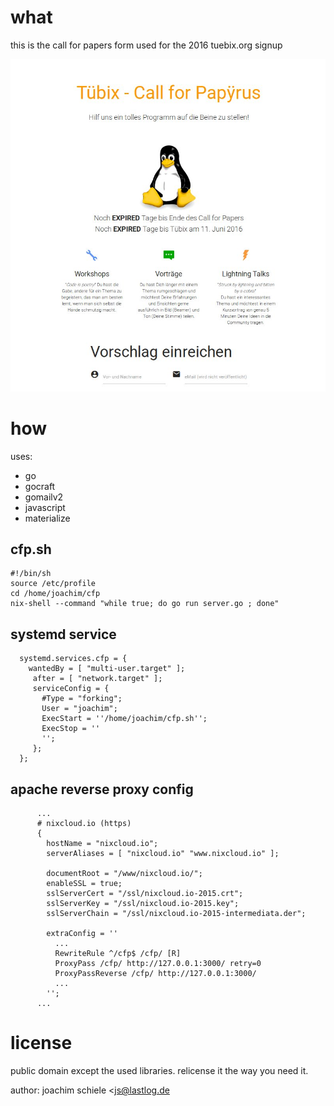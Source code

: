 # what

this is the call for papers form used for the 2016 tuebix.org signup

![A screenshot of the cfp form](https://raw.githubusercontent.com/nixcloud/cfp/master/screenshots/cfp.jpg)

# how

uses:

* go
* gocraft
* gomailv2
* javascript
* materialize

## cfp.sh 
```
#!/bin/sh
source /etc/profile
cd /home/joachim/cfp
nix-shell --command "while true; do go run server.go ; done"
```

## systemd service
```
  systemd.services.cfp = {
    wantedBy = [ "multi-user.target" ];
     after = [ "network.target" ];
     serviceConfig = {
       #Type = "forking";
       User = "joachim";
       ExecStart = ''/home/joachim/cfp.sh'';
       ExecStop = ''
       '';
     };
  };
```

## apache reverse proxy config
```
      ... 
      # nixcloud.io (https)
      {
        hostName = "nixcloud.io";
        serverAliases = [ "nixcloud.io" "www.nixcloud.io" ];

        documentRoot = "/www/nixcloud.io/";
        enableSSL = true;
        sslServerCert = "/ssl/nixcloud.io-2015.crt";
        sslServerKey = "/ssl/nixcloud.io-2015.key";
        sslServerChain = "/ssl/nixcloud.io-2015-intermediata.der";

        extraConfig = ''
          ...
          RewriteRule ^/cfp$ /cfp/ [R]
          ProxyPass /cfp/ http://127.0.0.1:3000/ retry=0
          ProxyPassReverse /cfp/ http://127.0.0.1:3000/
          ...
        '';
      ...
```
# license

public domain except the used libraries. relicense it the way you need it.

author: joachim schiele <js@lastlog.de
